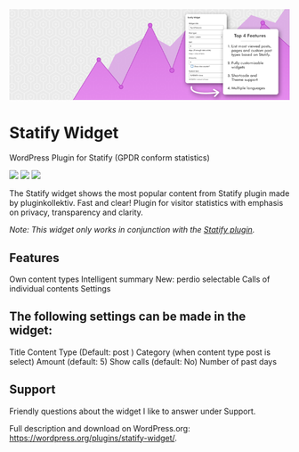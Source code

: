 <img src="./assets/banner-772x250.png">

# Statify Widget

WordPress Plugin for Statify (GPDR conform statistics)

<img src="https://img.shields.io/wordpress/plugin/dm/statify-widget"> <img src="https://img.shields.io/wordpress/plugin/installs/statify-widget" /> <img src="https://img.shields.io/wordpress/plugin/stars/statify-widget">

The Statify widget shows the most popular content from Statify plugin made by pluginkollektiv. Fast and clear! Plugin for visitor statistics with emphasis on privacy, transparency and clarity.

*Note: This widget only works in conjunction with the [Statify plugin](https://wordpress.org/plugins/statify/).*

## Features

Own content types
Intelligent summary
New: perdio selectable
Calls of individual contents
Settings

## The following settings can be made in the widget:

Title
Content Type (Default: post )
Category (when content type post is select)
Amount (default: 5)
Show calls (default: No)
Number of past days

## Support

Friendly questions about the widget I like to answer under Support.

Full description and download on WordPress.org: https://wordpress.org/plugins/statify-widget/.
